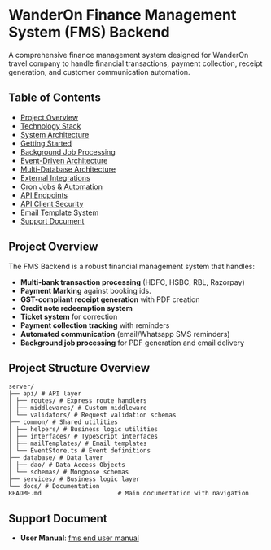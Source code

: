 # WanderOn Finance Management System (FMS) Backend

A comprehensive finance management system designed for WanderOn travel company to handle financial transactions, payment collection, receipt generation, and customer communication automation.

## Table of Contents

- [Project Overview](#project-overview)
- [Technology Stack](docs/technology-stack.md)
- [System Architecture](docs/system-architecture.md)
- [Getting Started](docs/getting-started.md)
- [Background Job Processing](docs/background-jobs.md)
- [Event-Driven Architecture](docs/event-architecture.md)
- [Multi-Database Architecture](docs/database.md)
- [External Integrations](docs/external-integrations.md)
- [Cron Jobs & Automation](docs/cron-automation.md)
- [API Endpoints](docs/api-endpoints.md)
- [API Client Security](docs/api-security.md)
- [Email Template System](docs/email-templates.md)
- [Support Document](#support-document)

## Project Overview

The FMS Backend is a robust financial management system that handles:

- **Multi-bank transaction processing** (HDFC, HSBC, RBL, Razorpay)
- **Payment Marking** against booking ids.
- **GST-compliant receipt generation** with PDF creation
- **Credit note redeemption system**
- **Ticket system** for correction
- **Payment collection tracking** with reminders
- **Automated communication** (email/Whatsapp SMS reminders)
- **Background job processing** for PDF generation and email delivery

## Project Structure Overview

```
server/
├── api/ # API layer
│ ├── routes/ # Express route handlers
│ ├── middlewares/ # Custom middleware
│ └── validators/ # Request validation schemas
├── common/ # Shared utilities
│ ├── helpers/ # Business logic utilities
│ ├── interfaces/ # TypeScript interfaces
│ ├── mailTemplates/ # Email templates
│ └── EventStore.ts # Event definitions
├── database/ # Data layer
│ ├── dao/ # Data Access Objects
│ └── schemas/ # Mongoose schemas
├── services/ # Business logic layer
└── docs/ # Documentation
README.md                     # Main documentation with navigation
```

## Support Document

- **User Manual**: [fms end user manual](https://docs.google.com/document/d/141sh5Ca35eJvW42oneFnEJYT6xm6UmxDpWOQibs6ZJ0/edit?usp=sharing)